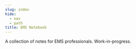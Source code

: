 ```yaml
---
slug: index
hide:
  - nav
  - path
title: EMS Notebook
---
```

A collection of notes for EMS professionals. Work-in-progress.